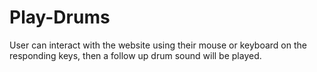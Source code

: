 # Play-Drums
User can interact with the website using their mouse or keyboard on the responding keys, then a follow up drum sound will be played.

